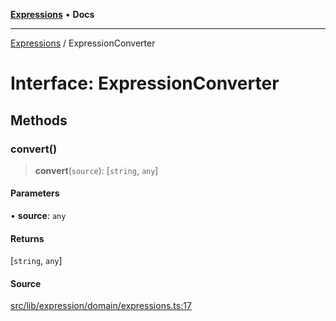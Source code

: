 [**Expressions**](../README.md) • **Docs**

***

[Expressions](../README.md) / ExpressionConverter

# Interface: ExpressionConverter

## Methods

### convert()

> **convert**(`source`): [`string`, `any`]

#### Parameters

• **source**: `any`

#### Returns

[`string`, `any`]

#### Source

[src/lib/expression/domain/expressions.ts:17](https://github.com/data7expressions/3xpr/blob/7acee0c2886cdd6f6b6d4a83a1fd843738c9d027/src/lib/expression/domain/expressions.ts#L17)
